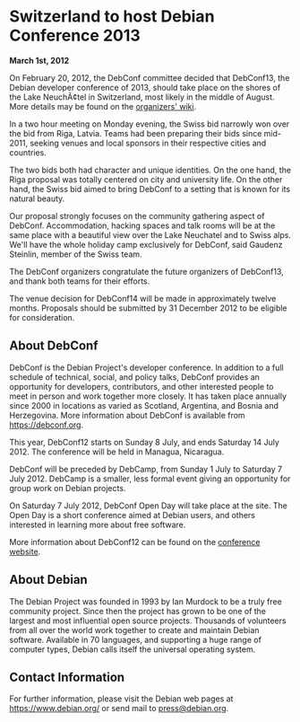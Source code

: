 
Switzerland to host Debian Conference 2013
==========================================


**March 1st, 2012**


On February 20, 2012, the DebConf committee decided that DebConf13, the Debian
developer conference of 2013, should take place on the shores of the
Lake NeuchÃ¢tel in Switzerland, most likely in the middle of August.
More details may be found on the
[organizers' wiki](http://wiki.debconf.org/wiki/DebConf13/Switzerland/Bid).


In a two hour meeting on Monday evening, the Swiss bid
narrowly won over the bid from Riga, Latvia. Teams had been
preparing their bids since mid-2011, seeking venues and local sponsors in
their respective cities and countries. 


The two bids both had character and unique identities. On the one hand, the
Riga proposal was totally centered on city and university life. On the
other hand, the Swiss bid aimed to bring DebConf to a setting that is
known for its natural beauty.


Our proposal strongly focuses on the community
gathering aspect of DebConf. Accommodation, hacking spaces and talk rooms
will be at the same place with a beautiful view over the Lake
Neuchatel and to Swiss alps. We'll have the whole holiday camp
exclusively for DebConf, said Gaudenz Steinlin, member of the Swiss
team.


The DebConf organizers congratulate the future organizers of DebConf13,
and thank both teams for their efforts.


The venue decision for DebConf14 will be made in approximately twelve
months. Proposals should be submitted by 31 December 2012 to be eligible for
consideration.


About DebConf
-------------


DebConf is the Debian Project's developer conference. In addition to a
full schedule of technical, social, and policy talks, DebConf provides an
opportunity for developers, contributors, and other interested people to
meet in person and work together more closely. It has taken place
annually since 2000 in locations as varied as Scotland, Argentina, and
Bosnia and Herzegovina. More information about DebConf is available from
<https://debconf.org>.


This year, DebConf12 starts on Sunday 8 July, and ends Saturday 14 July
2012. The conference will be held in Managua, Nicaragua.


DebConf will be preceded by DebCamp, from Sunday 1 July to Saturday 7
July 2012. DebCamp is a smaller, less formal event giving an opportunity
for group work on Debian projects.


On Saturday 7 July 2012, DebConf Open Day will take place at the site. The
Open Day is a short conference aimed at Debian users, and others interested
in learning more about free software.


More information about DebConf12 can be found on the
[conference website](https://debconf12.debconf.org/).


About Debian
------------



The Debian Project was founded in 1993 by Ian Murdock to be a truly
free community project. Since then the project has grown to be one of
the largest and most influential open source projects. Thousands of
volunteers from all over the world work together to create and
maintain Debian software. Available in 70 languages, and
supporting a huge range of computer types, Debian calls itself the
universal operating system.



Contact Information
-------------------


For further information, please visit the Debian web pages at
<https://www.debian.org/> or send mail to
<press@debian.org>.



